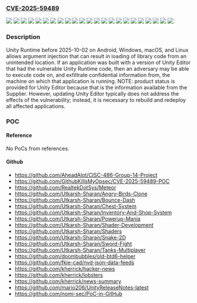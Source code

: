 ### [CVE-2025-59489](https://cve.mitre.org/cgi-bin/cvename.cgi?name=CVE-2025-59489)
![](https://img.shields.io/static/v1?label=Product&message=Unity%20Editor&color=blue)
![](https://img.shields.io/static/v1?label=Version&message=2017.1.2p4%20&color=brightgreen)
![](https://img.shields.io/static/v1?label=Version&message=2019.2%20&color=brightgreen)
![](https://img.shields.io/static/v1?label=Version&message=2019.3%20&color=brightgreen)
![](https://img.shields.io/static/v1?label=Version&message=2019.4%20LTS%20&color=brightgreen)
![](https://img.shields.io/static/v1?label=Version&message=2020.1%20&color=brightgreen)
![](https://img.shields.io/static/v1?label=Version&message=2020.2%20&color=brightgreen)
![](https://img.shields.io/static/v1?label=Version&message=2020.3%20&color=brightgreen)
![](https://img.shields.io/static/v1?label=Version&message=2021.1%20&color=brightgreen)
![](https://img.shields.io/static/v1?label=Version&message=2021.2%20&color=brightgreen)
![](https://img.shields.io/static/v1?label=Version&message=2021.3%20LTS%20&color=brightgreen)
![](https://img.shields.io/static/v1?label=Version&message=2021.3%20xLTS%20&color=brightgreen)
![](https://img.shields.io/static/v1?label=Version&message=2022.1%20&color=brightgreen)
![](https://img.shields.io/static/v1?label=Version&message=2022.2%20&color=brightgreen)
![](https://img.shields.io/static/v1?label=Version&message=2022.3%20LTS%20&color=brightgreen)
![](https://img.shields.io/static/v1?label=Version&message=2022.3%20xLTS%20&color=brightgreen)
![](https://img.shields.io/static/v1?label=Version&message=2023.1%20&color=brightgreen)
![](https://img.shields.io/static/v1?label=Version&message=2023.2%20&color=brightgreen)
![](https://img.shields.io/static/v1?label=Version&message=6000.0%20LTS%20&color=brightgreen)
![](https://img.shields.io/static/v1?label=Version&message=6000.1%20&color=brightgreen)
![](https://img.shields.io/static/v1?label=Version&message=6000.2%20&color=brightgreen)
![](https://img.shields.io/static/v1?label=Version&message=6000.3%20&color=brightgreen)
![](https://img.shields.io/static/v1?label=Vulnerability&message=CWE-88%20Improper%20Neutralization%20of%20Argument%20Delimiters%20in%20a%20Command%20('Argument%20Injection')&color=brightgreen)

### Description

Unity Runtime before 2025-10-02 on Android, Windows, macOS, and Linux allows argument injection that can result in loading of library code from an unintended location. If an application was built with a version of Unity Editor that had the vulnerable Unity Runtime code, then an adversary may be able to execute code on, and exfiltrate confidential information from, the machine on which that application is running. NOTE: product status is provided for Unity Editor because that is the information available from the Supplier. However, updating Unity Editor typically does not address the effects of the vulnerability; instead, it is necessary to rebuild and redeploy all affected applications.

### POC

#### Reference
No PoCs from references.

#### Github
- https://github.com/AheadAlot/CISC-486-Group-14-Project
- https://github.com/GithubKillsMyOpsec/CVE-2025-59489-POC
- https://github.com/RealtekDotSys/Meteor
- https://github.com/Utkarsh-Sharan/Angry-Birds-Clone
- https://github.com/Utkarsh-Sharan/Bounce-Dash
- https://github.com/Utkarsh-Sharan/Chest-System
- https://github.com/Utkarsh-Sharan/Inventory-And-Shop-System
- https://github.com/Utkarsh-Sharan/Powerup-Mania
- https://github.com/Utkarsh-Sharan/Shader-Development
- https://github.com/Utkarsh-Sharan/Shaders
- https://github.com/Utkarsh-Sharan/Snake-2D
- https://github.com/Utkarsh-Sharan/Sword-Fight
- https://github.com/Utkarsh-Sharan/Tanks-Multiplayer
- https://github.com/doombubbles/old-btd6-helper
- https://github.com/fkie-cad/nvd-json-data-feeds
- https://github.com/kherrick/hacker-news
- https://github.com/kherrick/lobsters
- https://github.com/kherrick/news-summary
- https://github.com/mario206/UnityReleaseNotes-latest
- https://github.com/nomi-sec/PoC-in-GitHub

